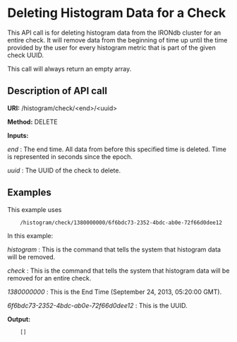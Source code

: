 Deleting Histogram Data for a Check
===================================

This API call is for deleting histogram data from the IRONdb cluster for an entire check. It will remove data from the beginning of time up until the time provided by the user for every histogram metric that is part of the given check UUID.

This call will always return an empty array.

Description of API call
-----------------------

**URI:**   /histogram/check/&lt;end&gt;/&lt;uuid&gt;

**Method:**   DELETE

**Inputs:**  

*end* :   The end time. All data from before this specified time is deleted. Time is represented in seconds since the epoch.

*uuid* :   The UUID of the check to delete.

Examples
--------

This example uses

```
    /histogram/check/1380000000/6f6bdc73-2352-4bdc-ab0e-72f66d0dee12
```

In this example:

*histogram* :   This is the command that tells the system that histogram data will be removed.

*check* :   This is the command that tells the system that histogram data will be removed for an entire check.

*1380000000* :   This is the End Time (September 24, 2013, 05:20:00 GMT).

*6f6bdc73-2352-4bdc-ab0e-72f66d0dee12* :   This is the UUID.

**Output:**

```
    []
```